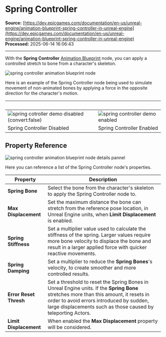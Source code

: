 # Spring Controller

**Source:** [https://dev.epicgames.com/documentation/en-us/unreal-engine/animation-blueprint-spring-controller-in-unreal-engine](https://dev.epicgames.com/documentation/en-us/unreal-engine/animation-blueprint-spring-controller-in-unreal-engine)  
**Processed:** 2025-06-14 16:06:43

---

With the **Spring Controller** [Animation Blueprint](/documentation/en-us/unreal-engine/animation-blueprints-in-unreal-engine) node, you can apply a controlled stretch to bone from a character's skeleton.

![spring controller animation blueprint node](https://d1iv7db44yhgxn.cloudfront.net/documentation/images/8bbec2cf-db23-4f25-9d2a-b8157e4786b1/springcontroller.png)

Here is an example of the Spring Controller node being used to simulate movement of non-animated bones by applying a force in the opposite direction for the character's motion.

|   |   |
| --- | --- |
| ![spring cotroller demo disabled](BPDemoOff.gif)(convert:false) | ![spring controller demo enabled](https://d1iv7db44yhgxn.cloudfront.net/documentation/images/c2bc3954-7a51-451a-b594-4dea2a97d6b6/bpdemo.gif) |
| Spring Controller Disabled | Spring Controller Enabled |

## Property Reference

![spring controller animation blueprint node details pannel](https://d1iv7db44yhgxn.cloudfront.net/documentation/images/97e97454-1422-4145-a678-e51755319b23/details.png)

Here you can reference a list of the Spring Controller node's properties.

| Property | Description |
| --- | --- |
| **Spring Bone** | Select the bone from the character's skeleton to apply the Spring Controller node to. |
| **Max Displacement** | Set the maximum distance the bone can stretch from the reference pose location, in Unreal Engine units, when **Limit Displacement** is enabled. |
| **Spring Stiffness** | Set a multiplier value used to calculate the stiffness of the spring. Larger values require more bone velocity to displace the bone and result in a larger applied force with quicker reactive movements. |
| **Spring Damping** | Set a multiplier to reduce the **Spring Bones**'s velocity, to create smoother and more controlled results. |
| **Error Reset Thresh** | Set a threshold to reset the Spring Bones in Unreal Engine units. If the **Spring Bone** stretches more than this amount, it resets in order to avoid errors introduced by sudden, large displacements such as those caused by teleporting Actors. |
| **Limit Displacement** | When enabled the **Max Displacement** property will be considered. |